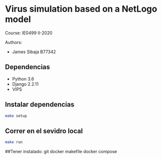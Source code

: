 # Virus simulation based on a NetLogo model 

Course: IE0499 II-2020

Authors: 
- James Sibaja B77342

## Dependencias
- Python 3.6
- Django 2.2.11
- VIPS


## Instalar dependencias

```bash
make setup
```

## Correr en el sevidro local 

```bash
make run
```

##Tener instalado:
git
docker
makefile
docker compose
